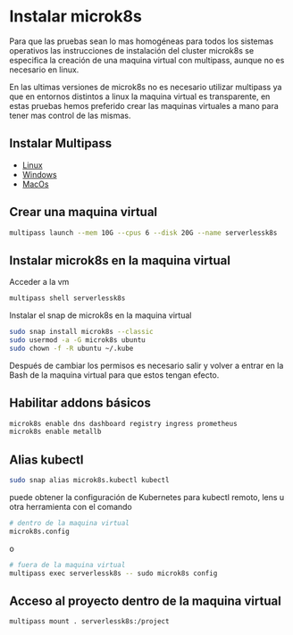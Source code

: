 # Instalar microk8s

Para que las pruebas sean lo mas homogéneas para todos los sistemas operativos
las instrucciones de instalación del cluster microk8s se especifica la creación de una maquina virtual
con multipass, aunque no es necesario en linux.

En las ultimas versiones de microk8s no es necesario utilizar multipass ya que en entornos distintos a linux
la maquina virtual es transparente, en estas pruebas hemos preferido crear las maquinas virtuales a mano
para tener mas control de las mismas.

## Instalar Multipass

- [Linux](https://multipass.run/docs/installing-on-linux)
- [Windows](https://multipass.run/docs/installing-on-windows)
- [MacOs](https://multipass.run/docs/installing-on-macos)

## Crear una maquina virtual

```Bash
multipass launch --mem 10G --cpus 6 --disk 20G --name serverlessk8s
```

## Instalar microk8s en la maquina virtual

Acceder a la vm

```Bash
multipass shell serverlessk8s
```

Instalar el snap de microk8s en la maquina virtual

```Bash
sudo snap install microk8s --classic
sudo usermod -a -G microk8s ubuntu
sudo chown -f -R ubuntu ~/.kube

```

Después de cambiar los permisos es necesario salir y volver a entrar en la Bash de la maquina virtual para que estos tengan efecto.

## Habilitar addons básicos

```Bash
microk8s enable dns dashboard registry ingress prometheus
microk8s enable metallb
```

## Alias kubectl

```Bash
sudo snap alias microk8s.kubectl kubectl
```

puede obtener la configuración de Kubernetes para kubectl remoto, lens u otra herramienta con el comando

```Bash
# dentro de la maquina virtual
microk8s.config
```

o

```bash
# fuera de la maquina virtual
multipass exec serverlessk8s -- sudo microk8s config 
```

## Acceso al proyecto dentro de la maquina virtual

```bash
multipass mount . serverlessk8s:/project
```
